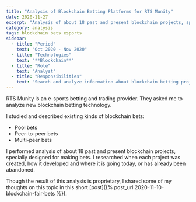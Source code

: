 ```yaml
---
title: "Analysis of Blockchain Betting Platforms for RTS Munity"
date: 2020-11-27
excerpt: "Analysis of about 18 past and present blockchain projects, specially designed for making bets"
category: analysis
tags: blockchain bets esports
sidebar:
  - title: "Period"
    text: "Oct 2020 - Nov 2020"
  - title: "Technologies"
    text: "**Blockchain**"
  - title: "Role"
    text: "Analyst"
  - title: "Responsibilities"
    text: "Search and analyze information about blockchain betting projects"
---
```


RTS Munity is an e-sports betting and trading provider.
They asked me to analyze new blockchain betting technology.

I studied and described existing kinds of blockchain bets:

- Pool bets 
- Peer-to-peer bets 
- Multi-peer bets

I performed analysis of about 18 past and present blockchain projects,
specially designed for making bets.
I researched when each project was created, how it developed and where it is going today,
or has already been abandoned.

Though the result of this analysis is proprietary,
I shared some of my thoughts on this topic in this short
[post]({% post_url 2020-11-10-blockchain-fair-bets %}).
